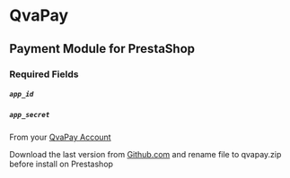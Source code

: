 # QvaPay

## Payment Module for PrestaShop

### Required Fields
##### `app_id`
##### `app_secret`

From your <a href="https://qvapay.com/apps">QvaPay Account</a>

Download the last version from <a href="https://github.com/cbatista8a/ps_qvapay/releases">Github.com</a> and rename file to qvapay.zip before install on Prestashop
